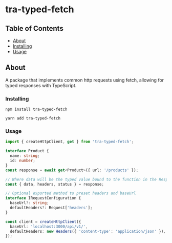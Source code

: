 # tra-typed-fetch

## Table of Contents

- [About](#about)
- [Installing](#installing)
- [Usage](#installing)

## About <a name = "about"></a>

A package that implements common http requests using fetch, allowing for typed responses with TypeScript.

### Installing <a name = "installing"></a>

`npm install tra-typed-fetch`

`yarn add tra-typed-fetch`

### Usage <a name = "usage"></a>

```ts
import { createHttpClient, get } from 'tra-typed-fetch';

interface Product {
  name: string;
  id: number;
}
const response = await get<Product>({ url: '/products' });

// Where data will be the typed value bound to the function in the Response
const { data, headers, status } = response;

// Optional exported method to preset headers and baseUrl
interface IRequestConfiguration {
  baseUrl?: string;
  defaultHeaders?: Request['headers'];
}

const client = createHttpClient({
  baseUrl: 'localhost:3000/api/v1/',
  defaultHeaders: new Headers({ 'content-type': 'application/json' }),
});
```
